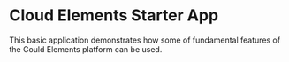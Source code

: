 # Cloud Elements Starter App
This basic application demonstrates how some of fundamental features of the Could Elements platform can be used.
